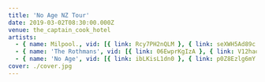 ```yaml
---
title: 'No Age NZ Tour'
date: 2019-03-02T08:30:00.000Z
venue: the_captain_cook_hotel
artists:
  - { name: Milpool., vid: [{ link: Rcy7PH2nQLM }, { link: seXWH5Ad89c }] }
  - { name: 'The Rothmans', vid: [{ link: 06EwprKgIzA }, { link: V12haq9Oa4w }] }
  - { name: 'No Age', vid: [{ link: ibLKisL1dn0 }, { link: p0Z8Ezlg6mY }] }
cover: ./cover.jpg
---
```

